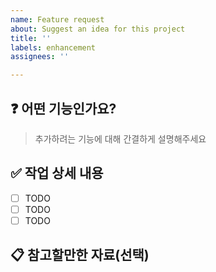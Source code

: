 ```yaml
---
name: Feature request
about: Suggest an idea for this project
title: ''
labels: enhancement
assignees: ''

---
```


## ❓ 어떤 기능인가요?

> 추가하려는 기능에 대해 간결하게 설명해주세요

## ✅ 작업 상세 내용

- [ ] TODO
- [ ] TODO
- [ ] TODO

## 📋 참고할만한 자료(선택)
